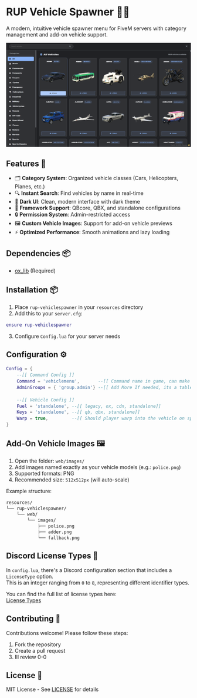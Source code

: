 # RUP Vehicle Spawner 🚗✨

A modern, intuitive vehicle spawner menu for FiveM servers with category management and add-on vehicle support.

![Menu Preview](./web/images/menu_preview.png)

## Features 🌟
- 🗂️ **Category System**: Organized vehicle classes (Cars, Helicopters, Planes, etc.)
- 🔍 **Instant Search**: Find vehicles by name in real-time
- 🎨 **Dark UI**: Clean, modern interface with dark theme
- 🔑 **Framework Support**: QBcore, QBX, and standalone configurations
- 🔒 **Permission System**: Admin-restricted access
- 🖼️ **Custom Vehicle Images**: Support for add-on vehicle previews
- ⚡ **Optimized Performance**: Smooth animations and lazy loading

## Dependencies 📦
- [ox_lib](https://github.com/overextended/ox_lib) (Required)

## Installation 📦
1. Place `rup-vehiclespawner` in your `resources` directory
2. Add this to your `server.cfg`:
```lua
ensure rup-vehiclespawner
```
3. Configure `Config.lua` for your server needs

## Configuration ⚙️
```lua
Config = {
    --[[ Command Config ]]
    Command = 'vehiclemenu',       --[[ Command name in game, can make whatever 0-0 ]]
    AdminGroups = { 'group.admin'} --[[ Add More If needed, its a table ]]

    --[[ Vehicle Config ]]
    Fuel = 'standalone', --[[ legacy, ox, cdn, standalone]]
    Keys = 'standalone', --[[ qb, qbx, standalone]]
    Warp = true,         --[[ Should player warp into the vehicle on spawn, recommend keeping true :P ]]
}
```

## Add-On Vehicle Images 🖼️
1. Open the folder: `web/images/`
2. Add images named exactly as your vehicle models (e.g.: `police.png`)
3. Supported formats: PNG
4. Recommended size: `512x512px` (will auto-scale)

Example structure:
```
resources/
└── rup-vehiclespawner/
    └── web/
        └── images/
            ├── police.png
            ├── adder.png
            └── fallback.png
```

## Discord License Types 🔐
In `config.lua`, there's a Discord configuration section that includes a `LicenseType` option.  
This is an integer ranging from `0` to `8`, representing different identifier types.

You can find the full list of license types here:  
[License Types](https://docs.fivem.net/docs/scripting-reference/runtimes/lua/functions/GetPlayerIdentifiers/#identifier-types)


## Contributing 🤝
Contributions welcome! Please follow these steps:
1. Fork the repository
2. Create a pull request
4. Ill review 0-0

## License 📄
MIT License - See [LICENSE](LICENSE) for details
